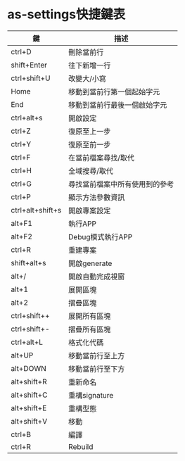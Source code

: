 # as-settings快捷鍵表

| 鍵 | 描述 |
| --- | --- |
| ctrl+D | 刪除當前行 |
| shift+Enter | 往下新增一行 |
| ctrl+shift+U | 改變大/小寫 |
| Home | 移動到當前行第一個起始字元 |
| End | 移動到當前行最後一個啟始字元 |
| ctrl+alt+s | 開啟設定 |
| ctrl+Z | 復原至上一步 |
| ctrl+Y | 復原至前一步 |
| ctrl+F | 在當前檔案尋找/取代 |
| ctrl+H | 全域搜尋/取代 |
| ctrl+G | 尋找當前檔案中所有使用到的參考 |
| ctrl+P | 顯示方法參數資訊 |
| ctrl+alt+shift+s | 開啟專案設定 |
| alt+F1 | 執行APP |
| alt+F2 | Debug模式執行APP |
| ctrl+R | 重建專案 |
| shift+alt+s | 開啟generate |
| alt+/ | 開啟自動完成視窗 |
| alt+1 | 展開區塊 |
| alt+2 | 摺疊區塊 |
| ctrl+shift++ | 展開所有區塊 |
| ctrl+shift+- | 摺疊所有區塊 |
| ctrl+alt+L | 格式化代碼 |
| alt+UP | 移動當前行至上方 |
| alt+DOWN | 移動當前行至下方 |
| alt+shift+R | 重新命名 |
| alt+shift+C | 重構signature |
| alt+shift+E | 重構型態 |
| alt+shift+V | 移動 |
| ctrl+B | 編譯 |
| ctrl+R | Rebuild |



